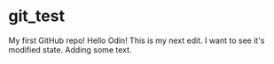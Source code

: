 # git_test
My first GitHub repo!
Hello Odin!
This is my next edit. I want to see it's modified state.
Adding some text.